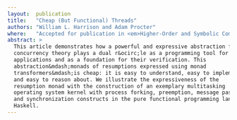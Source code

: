 ```yaml
---
layout:  publication
title:   "Cheap (But Functional) Threads"
authors: "William L. Harrison and Adam Procter"
where:   "Accepted for publication in <em>Higher-Order and Symbolic Computation</em>"
abstract: >
  This article demonstrates how a powerful and expressive abstraction from
  concurrency theory plays a dual r&ocirc;le as a programming tool for concurrent
  applications and as a foundation for their verification. This
  abstraction&mdash;monads of resumptions expressed using monad
  transformers&mdash;is cheap: it is easy to understand, easy to implement,
  and easy to reason about. We illustrate the expressiveness of the
  resumption monad with the construction of an exemplary multitasking
  operating system kernel with process forking, preemption, message passing,
  and synchronization constructs in the pure functional programming language
  Haskell.
---
```

